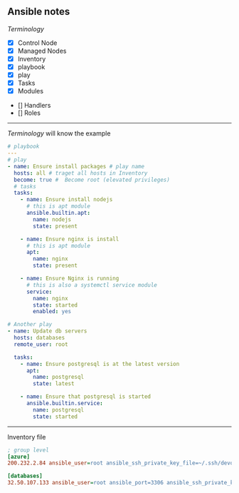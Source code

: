## Ansible notes

_Terminology_

- [x] Control Node
- [x] Managed Nodes
- [x] Inventory
- [x] playbook
- [x] play
- [x] Tasks
- [x] Modules
- [] Handlers
- [] Roles

---

_Terminology_ will know the example

```yaml
# playbook
---
# play
- name: Ensure install packages # play name
  hosts: all # traget all hosts in Inventory
  become: true #  Become root (elevated privileges)
  # tasks
  tasks:
    - name: Ensure install nodejs
      # this is apt module
      ansible.builtin.apt:
        name: nodejs
        state: present

    - name: Ensure nginx is install
      # this is apt module
      apt:
        name: nginx
        state: present

    - name: Ensure Nginx is running
      # this is also a systemctl service module
      service:
        name: nginx
        state: started
        enabled: yes

# Another play
- name: Update db servers
  hosts: databases
  remote_user: root

  tasks:
    - name: Ensure postgresql is at the latest version
      apt:
        name: postgresql
        state: latest

    - name: Ensure that postgresql is started
      ansible.builtin.service:
        name: postgresql
        state: started
```

---

Inventory file

```ini
; group level
[azure]
200.232.2.84 ansible_user=root ansible_ssh_private_key_file=~/.ssh/devops.pem

[databases]
32.50.107.133 ansible_user=root ansible_port=3306 ansible_ssh_private_key_file=~/.ssh/db_key.pem
```

